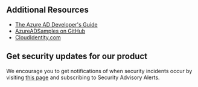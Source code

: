 ## Additional Resources

- [The Azure AD Developer's Guide](../articles/active-directory/active-directory-developers-guide.md)
- [AzureADSamples on GitHub](https://github.com/AzureAdSamples)
- [CloudIdentity.com](http://cloudidentity.com)

## Get security updates for our product

We encourage you to get notifications of when security incidents occur by visiting [this page](https://technet.microsoft.com/en-us/security/dd252948) and subscribing to Security Advisory Alerts.
